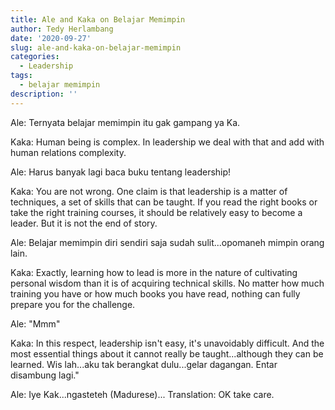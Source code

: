 ```yaml
---
title: Ale and Kaka on Belajar Memimpin
author: Tedy Herlambang
date: '2020-09-27'
slug: ale-and-kaka-on-belajar-memimpin
categories:
  - Leadership
tags:
  - belajar memimpin
description: ''
---
```


Ale: Ternyata belajar memimpin itu gak gampang ya Ka.

Kaka: Human being is complex. In leadership we deal with that and add with human relations complexity.

Ale: Harus banyak lagi baca buku tentang leadership!

Kaka: You are not wrong. One claim is that leadership is a matter of techniques, a set of skills that can be taught. If you read the right books or take the right training courses, it should be relatively easy to become a leader. But it is not the end of story.

Ale: Belajar memimpin diri sendiri saja sudah sulit...opomaneh mimpin orang lain.

Kaka: Exactly, learning how to lead is more in the nature of cultivating personal wisdom than it is of acquiring technical skills. No matter how much training you have or how much books you have read, nothing can fully prepare you for the challenge.

Ale: "Mmm"

Kaka: In this respect, leadership isn't easy, it's unavoidably difficult. And the most essential things about it cannot really be taught...although they can be learned. Wis lah...aku tak berangkat dulu...gelar dagangan. Entar disambung lagi."

Ale: Iye Kak...ngasteteh (Madurese)... Translation: OK take care.
